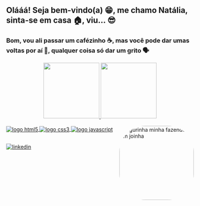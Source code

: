 ## Olááá! Seja bem-vindo(a) 😁, me chamo Natália, sinta-se em casa 🏠, viu... 😎
### Bom, vou ali passar um cafézinho ☕, mas você pode dar umas voltas por aí 👀, qualquer coisa só dar um grito 🗣
 
 <div align="center">
 <a href="https://github.com/b1z3rr4">
  <img height="150em" src="https://github-readme-stats.vercel.app/api?username=b1z3rr4&show_icons=true&theme=dark&include_all_commits=true&count_private=true"/>
  <img height="150em" src="https://github-readme-stats.vercel.app/api/top-langs/?username=b1z3rr4&layout=compact&langs_count=7&theme=dark"/>
</div>
  
 <br>
<div style="display: inline_block">
 <img align="center" src="https://img.shields.io/badge/HTML5-E34F26?style=for-the-badge&logo=html5&logoColor=white" alt="logo html5"/>
 <img align="center" src="https://img.shields.io/badge/CSS3-1572B6?style=for-the-badge&logo=css3&logoColor=white" alt="logo css3"/>
 <img align="center" src="https://img.shields.io/badge/JavaScript-323330?style=for-the-badge&logo=javascript&logoColor=F7DF1E" alt="logo javascript"/>
 <img style="border-radius: 70px;" align="right" width="200px" height="200px" src="https://picrew.me/shareImg/org/202204/338224_mGpd32sK.png" alt="figurinha minha fazendo um joinha" />
</div>
  
  ##
  
<div style="display: inline_block">
  <a href="https://www.linkedin.com/in/natalia-bezerra-437575229/" target="_blank"><img src="https://img.shields.io/badge/LinkedIn-0077B5?style=for-the-badge&logo=linkedin&logoColor=white" alt="linkedin"></a>
</div>
  
<!--
- 🔭 I’m currently working on ...
- 🌱 I’m currently learning ...
- 👯 I’m looking to collaborate on ...
- 🤔 I’m looking for help with ...
- 💬 Ask me about ...
- 📫 How to reach me: ...
- 😄 Pronouns: ...
- ⚡ Fun fact: ...
-->
